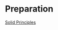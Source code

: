 # Preparation

[Solid Principles]([url](https://medium.com/backticks-tildes/the-s-o-l-i-d-principles-in-pictures-b34ce2f1e898)
)

